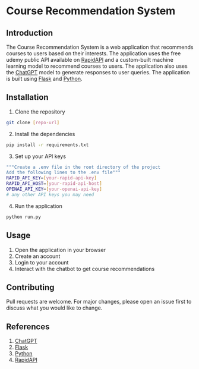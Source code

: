# Course Recommendation System

## Introduction
The Course Recommendation System is a web application that recommends courses to users based on their interests. The application uses the free udemy public API available on [RapidAPI](https://rapidapi.com/) and a custom-built machine learning model to recommend courses to users. The application also uses the [ChatGPT](https://openai.com/blog/chatgpt/) model to generate responses to user queries. The application is built using [Flask](https://flask.palletsprojects.com/en/2.0.x/) and [Python](https://www.python.org/).

## Installation
1. Clone the repository
```bash
git clone [repo-url]
```

2. Install the dependencies
```bash
pip install -r requirements.txt
```

3. Set up your API keys
```bash
"""Create a .env file in the root directory of the project
Add the following lines to the .env file"""
RAPID_API_KEY=[your-rapid-api-key]
RAPID_API_HOST=[your-rapid-api-host]
OPENAI_API_KEY=[your-openai-api-key]
# any other API keys you may need
```

4. Run the application
```bash
python run.py
```

## Usage
1. Open the application in your browser
2. Create an account
3. Login to your account
4. Interact with the chatbot to get course recommendations

## Contributing
Pull requests are welcome. For major changes, please open an issue first to discuss what you would like to change.

## References
1. [ChatGPT](https://openai.com/blog/chatgpt/)
2. [Flask](https://flask.palletsprojects.com/en/2.0.x/)
3. [Python](https://www.python.org/)
4. [RapidAPI](https://rapidapi.com/)